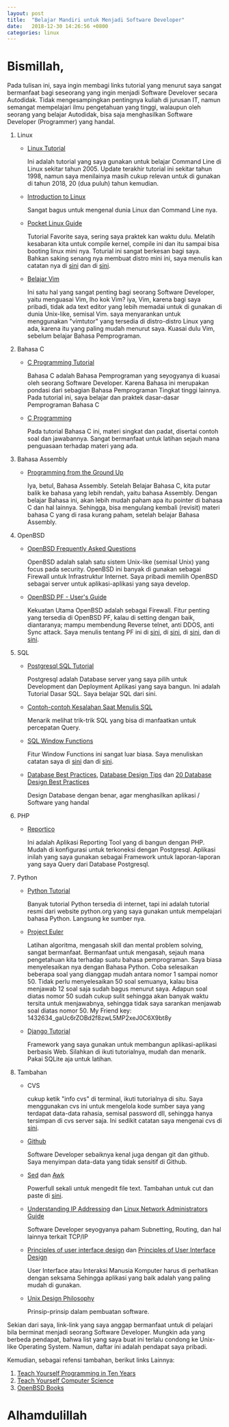 ```yaml
---
layout: post
title:  "Belajar Mandiri untuk Menjadi Software Developer"
date:   2018-12-30 14:26:56 +0800
categories: linux
---
```


# Bismillah,

Pada tulisan ini, saya ingin membagi links tutorial yang menurut saya sangat bermanfaat
bagi seseorang yang ingin menjadi Software Develover secara Autodidak. Tidak
mengesampingkan pentingnya kuliah di jurusan IT, namun semangat mempelajari ilmu
pengetahuan yang tinggi, walaupun oleh seorang yang belajar Autodidak, bisa saja
menghasilkan Software Developer (Programmer) yang handal.

1.  Linux
    -	[Linux Tutorial](https://www.tldp.org/LDP/gs/node5.html)

	    Ini adalah tutorial yang saya gunakan untuk belajar Command Line di Linux
	    sekitar tahun 2005. Update terakhir tutorial ini sekitar tahun 1998, namun
	    saya menilainya masih cukup relevan untuk di gunakan di tahun 2018, 20 (dua puluh)
	    tahun kemudian.

    -	[Introduction to Linux](https://www.tldp.org/LDP/intro-linux/html/index.html)

	    Sangat bagus untuk mengenal dunia Linux dan Command Line nya.

    -	[Pocket Linux Guide](https://www.tldp.org/LDP/Pocket-Linux-Guide/html/index.html)

	    Tutorial Favorite saya, sering saya praktek kan waktu dulu. Melatih kesabaran
	    kita untuk compile kernel, compile ini dan itu sampai bisa booting linux mini nya.
	    Toturial ini sangat berkesan bagi saya. Bahkan saking senang nya membuat distro
	    mini ini, saya menulis kan catatan nya di
	    [sini](https://muntaza.wordpress.com/2009/09/07/compile-kernel-linux-2-6-30/) dan di
	    [sini](https://muntaza.wordpress.com/2009/09/07/membuat-distro-mini-pada-flash-disk/).

    -	[Belajar Vim](http://www2.geog.ucl.ac.uk/~plewis/teaching/unix/vimtutor)

	    Ini satu hal yang sangat penting bagi seorang Software Developer, yaitu menguasai Vim,
	    lho kok Vim? iya, Vim, karena bagi saya pribadi, tidak ada text editor yang
	    lebih memadai untuk di gunakan di dunia Unix-like, semisal Vim. saya menyarankan
	    untuk menggunakan "vimtutor" yang tersedia di distro-distro Linux yang ada, karena
	    itu yang paling mudah menurut saya. Kuasai dulu Vim, sebelum belajar Bahasa
	    Pemprograman.

2.  Bahasa C
    -	[C Programming Tutorial](http://markburgess.org/CTutorial/CTutorial.html)

	    Bahasa C adalah Bahasa Pemprograman yang seyogyanya di kuasai oleh seorang Software
	    Developer. Karena Bahasa ini merupakan pondasi dari sebagian Bahasa Pemprograman
	    Tingkat tinggi lainnya. Pada tutorial ini, saya belajar dan praktek dasar-dasar
	    Pemprograman Bahasa C

    -	[C Programming](http://www.eskimo.com/~scs/cclass/cclass.html)

	    Pada tutorial Bahasa C ini, materi singkat dan padat, disertai contoh soal dan jawabannya.
	    Sangat bermanfaat untuk latihan sejauh mana penguasaan terhadap materi yang ada.

3.  Bahasa Assembly
    -	[Programming from the Ground Up](http://download.savannah.gnu.org/releases/pgubook/)

	    Iya, betul, Bahasa Assembly. Setelah Belajar Bahasa C, kita putar balik ke bahasa yang
	    lebih rendah, yaitu bahasa Assembly. Dengan belajar Bahasa ini, akan lebih mudah
	    paham apa itu pointer di bahasa C dan hal lainnya. Sehingga, bisa mengulang
	    kembali (revisit) materi bahasa C yang di rasa kurang paham, setelah belajar
	    Bahasa Assembly.

4.  OpenBSD
    -	[OpenBSD Frequently Asked Questions](https://www.openbsd.org/faq/)

	    OpenBSD adalah salah satu sistem Unix-like (semisal Unix) yang focus pada security.
	    OpenBSD ini banyak di gunakan sebagai Firewall untuk Infrastruktur Internet. Saya pribadi
	    memilih OpenBSD sebagai server untuk aplikasi-aplikasi yang saya develop.

    -	[OpenBSD PF - User's Guide](https://www.openbsd.org/faq/pf/index.html)

	    Kekuatan Utama OpenBSD adalah sebagai Firewall. Fitur penting yang tersedia
	    di OpenBSD PF, kalau di setting dengan baik, diantaranya; mampu membendung Reverse
	    telnet, anti DDOS, anti Sync attack. Saya menulis tentang PF ini di
	    [sini](https://muntaza.wordpress.com/2011/04/28/openbsd-pf-sebagai-firewall-oleh-muhammad-muntaza-bin-hatta/),
	    di [sini](https://muntaza.wordpress.com/2011/10/11/pantau-log-ip-yang-melakukan-abuse-di-pf-openbsd/),
	    di [sini](https://muntaza.wordpress.com/2014/12/20/openbsd-pf-firewall-for-small-office-web-server/),
            dan di
	    [sini](https://muntaza.wordpress.com/2016/08/17/openbsd-pf-firewall-untuk-terima-koneksi-hanya-dari-ip-indonesia/).

6.  SQL
    -	[Postgresql SQL Tutorial](https://www.postgresql.org/docs/11/tutorial.html)

	    Postgresql adalah Database server yang saya pilih untuk Development dan Deployment Aplikasi
	    yang saya bangun. Ini adalah Tutorial Dasar SQL. Saya belajar SQL dari sini.

    -	[Contoh-contoh Kesalahan Saat Menulis SQL](https://blog.jooq.org/2013/07/30/10-common-mistakes-java-developers-make-when-writing-sql/)

	    Menarik melihat trik-trik SQL yang bisa di manfaatkan untuk percepatan Query.

    -	[SQL Window Functions](https://blog.jooq.org/2013/11/03/probably-the-coolest-sql-feature-window-functions/)

	    Fitur Window Functions ini sangat luar biasa. Saya menuliskan catatan saya di
	    [sini](https://github.com/muntaza/Open_Persediaan/blob/master/perhitungan_saldo.md)
	    dan di
	    [sini](https://github.com/muntaza/Open_Persediaan/blob/master/perhitungan_persediaan.md).

    -	[Database Best Practices](http://wiki.c2.com/?DatabaseBestPractices),
    	[Database Design Tips](http://www.wisecoders.com/wisecoders_tips.html) dan
    	[20 Database Design Best Practices](http://codebalance.blogspot.com/2011/07/20-database-design-best-practices.html)

	    Design Database dengan benar, agar menghasilkan aplikasi / Software yang handal

6.  PHP
    -	[Reportico](http://www.reportico.org/site2/index.php)

	    Ini adalah Aplikasi Reporting Tool yang di bangun dengan PHP. Mudah di konfigurasi
	    untuk terkoneksi dengan Postgresql. Aplikasi inilah yang saya gunakan sebagai Framework
	    untuk laporan-laporan yang saya Query dari Database Postgresql.

7.  Python
    -	[Python Tutorial](https://docs.python.org/3/tutorial/)

	    Banyak tutorial Python tersedia di internet, tapi ini adalah tutorial resmi dari website
	    python.org yang saya gunakan untuk mempelajari bahasa Python. Langsung ke sumber nya.

    -	[Project Euler](https://projecteuler.net/archives)

	    Latihan algoritma, mengasah skill dan mental problem solving, sangat bermanfaat.
	    Bermanfaat untuk mengasah, sejauh mana pengetahuan kita terhadap suatu bahasa pemprograman.
	    Saya biasa menyelesaikan nya
	    dengan Bahasa Python. Coba selesaikan beberapa soal yang dianggap mudah antara nomor 1 sampai nomor 50.
	    Tidak perlu menyelesaikan 50 soal semuanya, kalau bisa menjawab 12 soal saja sudah bagus menurut saya.
	    Adapun soal diatas nomor 50 sudah cukup sulit sehingga akan banyak waktu tersita untuk menjawabnya,
	    sehingga tidak saya sarankan menjawab soal diatas nomor 50. My Friend key: 1432634_gaUc6rZOBd2f8zwL5MP2xeJ0C6X9bt8y

    -	[Django Tutorial](https://docs.djangoproject.com/en/2.1/intro/tutorial01/)

	    Framework yang saya gunakan untuk membangun aplikasi-aplikasi berbasis Web. Silahkan
	    di ikuti tutorialnya, mudah dan menarik. Pakai SQLite aja untuk latihan.


9. Tambahan
    -	CVS

	    cukup ketik "info cvs" di terminal, ikuti tutorialnya di situ. Saya menggunakan cvs
	    ini untuk mengelola kode sumber saya yang terdapat data-data rahasia, semisal
	    password dll, sehingga hanya tersimpan di cvs server saja. Ini sedikit catatan
	    saya mengenai cvs di [sini](https://muntaza.wordpress.com/2010/04/22/bekerja-dengan-cvs/).

    -	[Github](https://guides.github.com/)

	    Software Developer sebaiknya kenal juga dengan git dan github. Saya menyimpan data-data
	    yang tidak sensitif di Github.

    -	[Sed](http://www.grymoire.com/Unix/Sed.html) dan
    	[Awk](https://www.tutorialspoint.com/awk/index.htm)

	    Powerfull sekali untuk mengedit file text. Tambahan untuk cut dan paste di
	    [sini](https://www.ibm.com/developerworks/community/blogs/d8afe7b8-2725-4205-ae02-d5bf2da88fe1/entry/Cutting_and_Pasting_in_the_Unix_and_Linux_shells?lang=en).


    -   [Understanding IP Addressing](http://pages.di.unipi.it/ricci/501302.pdf)
	dan
    	[Linux Network Administrators Guide](https://www.tldp.org/LDP/nag2/index.html)

	    Software Developer seyogyanya paham Subnetting, Routing, dan hal lainnya
	    terkait TCP/IP

    -	[Principles of user interface design](https://en.wikipedia.org/wiki/Principles_of_user_interface_design)
	dan [Principles of User Interface Design](http://bokardo.com/principles-of-user-interface-design/)

	    User Interface atau Interaksi Manusia Komputer harus di perhatikan dengan seksama
	    Sehingga aplikasi yang baik adalah yang paling mudah di gunakan.

    -	[Unix Design Philosophy](http://wiki.c2.com/?UnixDesignPhilosophy)

	    Prinsip-prinsip dalam pembuatan software.

Sekian dari saya, link-link yang saya anggap bermanfaat untuk di pelajari bila berminat
menjadi seorang Software Developer. Mungkin ada yang berbeda pendapat, bahwa list yang saya
buat ini terlalu condong ke Unix-like Operating System. Namun, daftar ini adalah pendapat saya pribadi.

Kemudian, sebagai refensi tambahan, berikut links Lainnya:

1.  [Teach Yourself Programming in Ten Years](http://norvig.com/21-days.html)
2.  [Teach Yourself Computer Science](https://teachyourselfcs.com/)
3.  [OpenBSD Books](https://www.openbsd.org/books.html)


# Alhamdulillah
